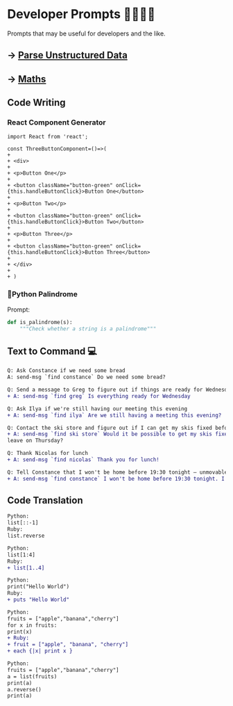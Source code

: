 # Developer Prompts 👨‍💻👩‍💻

Prompts that may be useful for developers and the like.

## -> [Parse Unstructured Data](../analysis/README.md#parse)
## -> [Maths](../analysis/README.md#maths)

## Code Writing

### React Component Generator

```
import React from 'react';

const ThreeButtonComponent=()=>(
+ 
+ <div>
+ 
+ <p>Button One</p>
+ 
+ <button className="button-green" onClick={this.handleButtonClick}>Button One</button>
+ 
+ <p>Button Two</p>
+ 
+ <button className="button-green" onClick={this.handleButtonClick}>Button Two</button>
+ 
+ <p>Button Three</p>
+ 
+ <button className="button-green" onClick={this.handleButtonClick}>Button Three</button>
+ 
+ </div>
+ 
+ )
```

### 🐍Python Palindrome

Prompt:
```python
def is_palindrome(s):
    """Check whether a string is a palindrome"""
```

## Text to Command 💻

```diff
Q: Ask Constance if we need some bread
A: send-msg `find constance` Do we need some bread?

Q: Send a message to Greg to figure out if things are ready for Wednesday.
+ A: send-msg `find greg` Is everything ready for Wednesday

Q: Ask Ilya if we're still having our meeting this evening
+ A: send-msg `find ilya` Are we still having a meeting this evening?

Q: Contact the ski store and figure out if I can get my skis fixed before I leave on Thursday
+ A: send-msg `find ski store` Would it be possible to get my skis fixed before I 
leave on Thursday?

Q: Thank Nicolas for lunch
+ A: send-msg `find nicolas` Thank you for lunch!

Q: Tell Constance that I won't be home before 19:30 tonight — unmovable meeting.
+ A: send-msg `find constance` I won't be home before 19:30 tonight. I have a meeting I can't move.
```

## Code Translation

```diff
Python:
list[::-1] 
Ruby:
list.reverse 

Python:
list[1:4] 
Ruby:
+ list[1..4]

Python:
print("Hello World")
Ruby:
+ puts "Hello World"

Python: 
fruits = ["apple","banana","cherry"] 
for x in fruits:
print(x)
+ Ruby: 
+ fruit = ["apple", "banana", "cherry"]
+ each {|x| print x } 

Python: 
fruits = ["apple","banana","cherry"] 
a = list(fruits) 
print(a) 
a.reverse() 
print(a)
```
